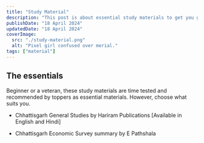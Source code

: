```yaml
---
title: "Study Material"
description: "This post is about essential study materials to get you going."
publishDate: "18 April 2024"
updatedDate: "18 April 2024"
coverImage:
  src: "./study-material.png"
  alt: "Pixel girl confused over merial."
tags: ["material"]
---
```


## The essentials

Beginner or a veteran, these study materials are time tested and recommended by toppers as essential materials. However, choose what suits you.

- Chhattisgarh General Studies by Hariram Publications [Available in English and Hindi]

- Chhattisgarh Economic Survey summary by E Pathshala
